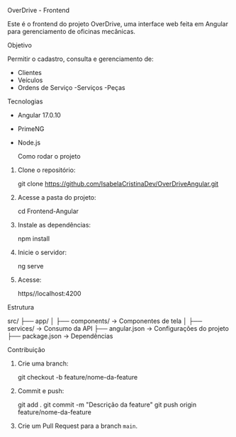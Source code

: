 OverDrive - Frontend

Este é o frontend do projeto OverDrive, uma interface web feita em Angular para gerenciamento de oficinas mecânicas.

  Objetivo

Permitir o cadastro, consulta e gerenciamento de:

- Clientes
- Veículos
- Ordens de Serviço
-Serviços
-Peças

 Tecnologias

- Angular 17.0.10
- PrimeNG
- Node.js

  Como rodar o projeto

1. Clone o repositório:
   
   git clone https://github.com/IsabelaCristinaDev/OverDriveAngular.git
   

2. Acesse a pasta do projeto:
   
   cd Frontend-Angular
   

3. Instale as dependências:
   
   npm install
   

4. Inicie o servidor:
   
   ng serve
   

5. Acesse:
   
   https//localhost:4200
   

 Estrutura


src/
├── app/
│   ├── components/       → Componentes de tela
│   ├── services/         → Consumo da API
├── angular.json          → Configurações do projeto
├── package.json          → Dependências


  Contribuição


1. Crie uma branch:
   
   git checkout -b feature/nome-da-feature
   
2. Commit e push:
   
   git add .
   git commit -m "Descrição da feature"
   git push origin feature/nome-da-feature
   
3. Crie um Pull Request para a branch `main`.